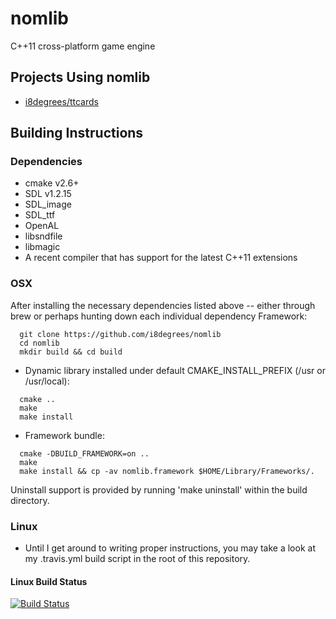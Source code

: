 nomlib
======

C++11 cross-platform game engine

Projects Using nomlib
---------------------

* [i8degrees/ttcards](https://github.com/i8degrees/ttcards)

Building Instructions
---------------------

### Dependencies ###

* cmake v2.6+
* SDL v1.2.15
* SDL_image
* SDL_ttf
* OpenAL
* libsndfile
* libmagic
* A recent compiler that has support for the latest C++11 extensions

### OSX ###

After installing the necessary dependencies listed above -- either through brew
or perhaps hunting down each individual dependency Framework:

```
  git clone https://github.com/i8degrees/nomlib
  cd nomlib
  mkdir build && cd build
```

* Dynamic library installed under default CMAKE_INSTALL_PREFIX (/usr or /usr/local):

```
  cmake ..
  make
  make install
```

* Framework bundle:

```
  cmake -DBUILD_FRAMEWORK=on ..
  make
  make install && cp -av nomlib.framework $HOME/Library/Frameworks/.
```

Uninstall support is provided by running 'make uninstall' within the build directory.

### Linux ###

* Until I get around to writing proper instructions, you may take a look at my
.travis.yml build script in the root of this repository.

#### Linux Build Status ####

[![Build Status](https://travis-ci.org/i8degrees/nomlib.png?branch=master,dev)](https://travis-ci.org/i8degrees/nomlib)
